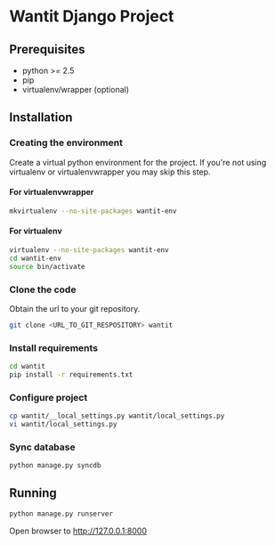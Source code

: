 # Wantit Django Project #
## Prerequisites ##

- python >= 2.5
- pip
- virtualenv/wrapper (optional)

## Installation ##
### Creating the environment ###
Create a virtual python environment for the project.
If you're not using virtualenv or virtualenvwrapper you may skip this step.

#### For virtualenvwrapper ####
```bash
mkvirtualenv --no-site-packages wantit-env
```

#### For virtualenv ####
```bash
virtualenv --no-site-packages wantit-env
cd wantit-env
source bin/activate
```

### Clone the code ###
Obtain the url to your git repository.

```bash
git clone <URL_TO_GIT_RESPOSITORY> wantit
```

### Install requirements ###
```bash
cd wantit
pip install -r requirements.txt
```

### Configure project ###
```bash
cp wantit/__local_settings.py wantit/local_settings.py
vi wantit/local_settings.py
```

### Sync database ###
```bash
python manage.py syncdb
```

## Running ##
```bash
python manage.py runserver
```

Open browser to http://127.0.0.1:8000
